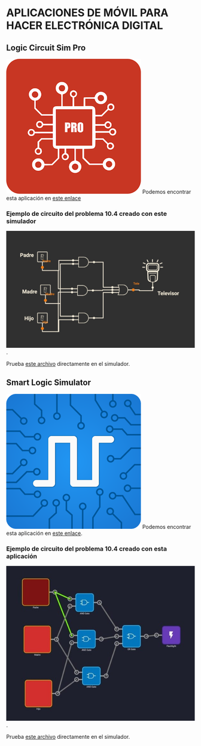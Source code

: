 # APLICACIONES DE MÓVIL PARA HACER ELECTRÓNICA DIGITAL

## Logic Circuit Sim Pro

![Logic Circuit Simulator Pro](LogicCircuitSimulatorPro.png)
Podemos encontrar esta aplicación en [este enlace](https://play.google.com/store/apps/details?id=com.duracodefactory.logiccircuitsimulatorpro)

### Ejemplo de circuito del problema 10.4 creado con este simulador

![Problema 10.4](Problema104LCS.jpg). 

Prueba [este archivo](https://github.com/angelmicelti/TecnoVilladiego4/raw/master/EDI/Apps/Problema104.txt) directamente en el simulador.

## Smart Logic Simulator

![Smart Logic Simulator](SmartLogicSimulator.png)
Podemos encontrar esta aplicación en [este enlace](https://play.google.com/store/apps/details?id=com.tomaszczart.smartlogicsimulator).

### Ejemplo de circuito del problema 10.4 creado con esta aplicación

![Problema 10.4](Problema104SLS.jpg). 

Prueba [este archivo](https://github.com/angelmicelti/TecnoVilladiego4/raw/master/EDI/Apps/Problema104.slj) directamente en el simulador.

